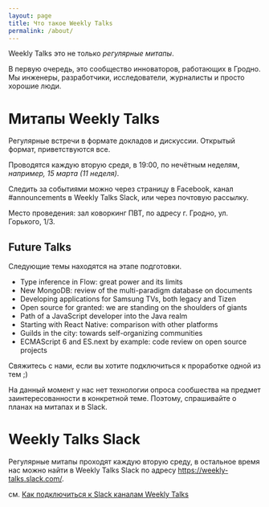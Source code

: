 ```yaml
---
layout: page
title: Что такое Weekly Talks
permalink: /about/
---
```


Weekly Talks это не только _регулярные митапы_.

В первую очередь, это сообщество инноваторов, работающих в Гродно. Мы инженеры,
разработчики, исследователи, журналисты и просто хорошие люди.

# Митапы Weekly Talks

Регулярные встречи в формате докладов и дискуссии. Открытый формат,
приветствуются все.

Проводятся каждую вторую средя, в 19:00, по нечётным неделям, _например,
15 марта (11 неделя)_.

Следить за событиями можно через страницу в Facebook, канал #announcements в
Weekly Talks Slack, или через почтовую рассылку.

Место проведения: зал коворкинг ПВТ, по адресу г. Гродно, ул. Горького, 1/3.

## Future Talks

Следующие темы находятся на этапе подготовки.

- Type inference in Flow: great power and its limits
- New MongoDB: review of the multi-paradigm database on documents
- Developing applications for Samsung TVs, both legacy and Tizen
- Open source for granted: we are standing on the shoulders of giants
- Path of a JavaScript developer into the Java realm
- Starting with React Native: comparison with other platforms
- Guilds in the city: towards self-organizing communities
- ECMAScript 6 and ES.next by example: code review on open source projects

Свяжитесь с нами, если вы хотите подключиться к проработке одной из тем ;)

На данный момент у нас нет технологии опроса сообшества на предмет
заинтересованности в конкретной теме. Поэтому, спрашивайте о планах на митапах
и в Slack.

# Weekly Talks Slack

Регулярные митапы проходят каждую вторую среду, в остальное время нас можно
найти в Weekly Talks Slack по адресу https://weekly-talks.slack.com/.

см. [Как подключиться к Slack каналам Weekly Talks][how-to-slack]

[how-to-slack]: https://github.com/weekly-talks/digest/blob/master/how-to-slack.md
